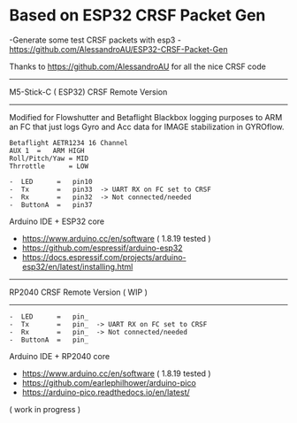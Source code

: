 # Based on ESP32 CRSF Packet Gen
  -Generate some test CRSF packets with esp3
  -https://github.com/AlessandroAU/ESP32-CRSF-Packet-Gen
 
Thanks to https://github.com/AlessandroAU for all the nice CRSF code


______________________________
M5-Stick-C ( ESP32) CRSF Remote Version
______________________________
Modified for Flowshutter and Betaflight Blackbox logging purposes
to ARM an FC that just logs Gyro and Acc data for IMAGE stabilization in GYROflow.

    Betaflight AETR1234 16 Channel
    AUX 1  =   ARM HIGH
    Roll/Pitch/Yaw = MID
    Thrrottle      = LOW

    -  LED      =   pin10
    -  Tx       =   pin33  -> UART RX on FC set to CRSF
    -  Rx       =   pin32  -> Not connected/needed
    -  ButtonA  =   pin37
  
  
Arduino IDE + ESP32 core

- https://www.arduino.cc/en/software ( 1.8.19 tested )
- https://github.com/espressif/arduino-esp32
- https://docs.espressif.com/projects/arduino-esp32/en/latest/installing.html 


______________________________

RP2040 CRSF Remote Version ( WIP )
______________________________

    -  LED      =   pin_
    -  Tx       =   pin_  -> UART RX on FC set to CRSF
    -  Rx       =   pin_  -> Not connected/needed
    -  ButtonA  =   pin_
  
  
  Arduino IDE + RP2040 core
  - https://www.arduino.cc/en/software ( 1.8.19 tested )
  - https://github.com/earlephilhower/arduino-pico
  - https://arduino-pico.readthedocs.io/en/latest/


( work in progress )
